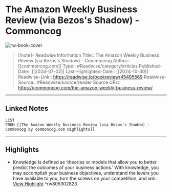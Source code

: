 # The Amazon Weekly Business Review (via Bezos's Shadow) - Commoncog

![rw-book-cover](https://readwise-assets.s3.amazonaws.com/media/uploaded_book_covers/profile_174804/the_amazon_wbr_weekly_business_review.jpg)
<br>
>[!note]- Readwise Information
>Title:: The Amazon Weekly Business Review (via Bezos's Shadow) - Commoncog
>Author:: [[commoncog.com]]
>Type:: #Readwise/category/articles
>Published-Date:: [[2024-07-02]]
>Last-Highlighted-Date:: [[2024-10-30]]
>Readwise-Link:: https://readwise.io/bookreview/45405569
>Readwise-Source:: #Readwise/source/reader
>Source URL:: https://commoncog.com/the-amazon-weekly-business-review/
--- 

## Linked Notes
```dataview
LIST
FROM [[The Amazon Weekly Business Review (via Bezos's Shadow) - Commoncog by commoncog.com Highlights]]
```

---

## Highlights
- Knowledge is defined as ‘theories or models that allow you to better predict the outcomes of your business actions.’ With knowledge, you may accomplish your business objectives, understand the levers you have available to you, turn the screws on your competition, and win. [View Highlight](https://readwise.io/open/805302823) ^rw805302823
